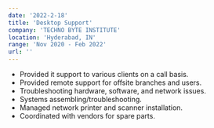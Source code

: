 ```yaml
---
date: '2022-2-18'
title: 'Desktop Support'
company: 'TECHNO BYTE INSTITUTE'
location: 'Hyderabad, IN'
range: 'Nov 2020 - Feb 2022'
url: ''
---
```


- Provided it support to various clients on a call basis.
- Provided remote support for offsite branches and users.
- Troubleshooting hardware, software, and network issues.
- Systems assembling/troubleshooting.
- Managed network printer and scanner installation.
- Coordinated with vendors for spare parts.
